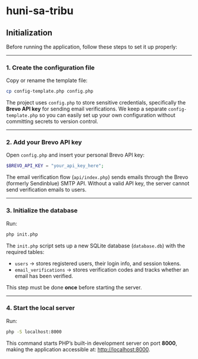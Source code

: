 # huni-sa-tribu

## Initialization

Before running the application, follow these steps to set it up properly:

---

### 1. Create the configuration file
Copy or rename the template file:
```bash
cp config-template.php config.php
```

The project uses `config.php` to store sensitive credentials, specifically the **Brevo API key** for sending email verifications.
We keep a separate `config-template.php` so you can easily set up your own configuration without committing secrets to version control.

---

### 2. Add your Brevo API key

Open `config.php` and insert your personal Brevo API key:

```php
$BREVO_API_KEY = "your_api_key_here";
```

The email verification flow (`api/index.php`) sends emails through the Brevo (formerly Sendinblue) SMTP API.
Without a valid API key, the server cannot send verification emails to users.

---

### 3. Initialize the database

Run:

```bash
php init.php
```

The `init.php` script sets up a new SQLite database (`database.db`) with the required tables:

* `users` → stores registered users, their login info, and session tokens.
* `email_verifications` → stores verification codes and tracks whether an email has been verified.

This step must be done **once** before starting the server.

---

### 4. Start the local server

Run:

```bash
php -S localhost:8000
```

This command starts PHP’s built-in development server on port **8000**, making the application accessible at:
[http://localhost:8000](http://localhost:8000).